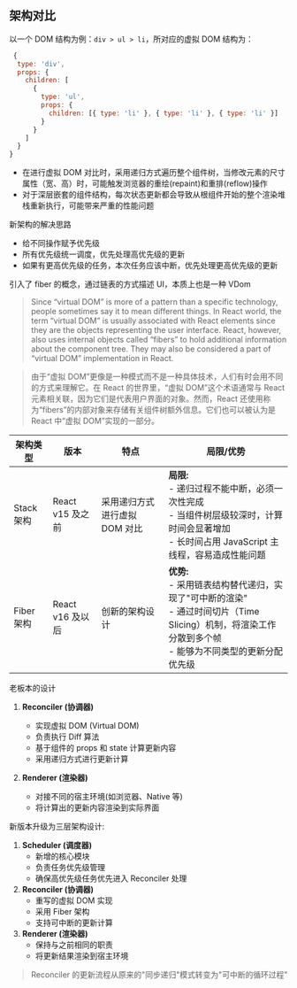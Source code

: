 ## 架构对比

[//]: # '> 官网描述: React 是 javascript 构建快速响应的大型 web 应用程序的首选方式'

以一个 DOM 结构为例：`div > ul > li`，所对应的虚拟 DOM 结构为：

```js
 {
  type: 'div',
  props: {
    children: [
      {
        type: 'ul',
        props: {
          children: [{ type: 'li' }, { type: 'li' }, { type: 'li' }]
        }
      }
    ]
  }
}
```

- 在进行虚拟 DOM 对比时，采用递归方式遍历整个组件树，当修改元素的尺寸属性（宽、高）时，可能触发浏览器的重绘(repaint)和重排(reflow)操作
- 对于深层嵌套的组件结构，每次状态更新都会导致从根组件开始的整个渲染堆栈重新执行，可能带来严重的性能问题

新架构的解决思路

- 给不同操作赋予优先级
- 所有优先级统一调度，优先处理高优先级的更新
- 如果有更高优先级的任务，本次任务应该中断，优先处理更高优先级的更新

引入了 fiber 的概念，通过链表的方式描述 UI，本质上也是一种 VDom

> Since “virtual DOM” is more of a pattern than a specific technology, people sometimes say it to mean different things. In React world, the term “virtual DOM” is usually associated with React elements since they are the objects representing the user interface. React, however, also uses internal objects called “fibers” to hold additional information about the component tree. They may also be considered a part of “virtual DOM” implementation in React.

> 由于“虚拟 DOM”更像是一种模式而不是一种具体技术，人们有时会用不同的方式来理解它。在 React 的世界里，“虚拟 DOM”这个术语通常与 React 元素相关联，因为它们是代表用户界面的对象。然而，React 还使用称为“fibers”的内部对象来存储有关组件树额外信息。它们也可以被认为是 React 中“虚拟 DOM”实现的一部分。

| 架构类型   | 版本             | 特点                          | 局限/优势                                                                                                                                                       |
| ---------- | ---------------- | ----------------------------- | --------------------------------------------------------------------------------------------------------------------------------------------------------------- |
| Stack 架构 | React v15 及之前 | 采用递归方式进行虚拟 DOM 对比 | **局限:** <br/>- 递归过程不能中断，必须一次性完成<br/>- 当组件树层级较深时，计算时间会显著增加<br/>- 长时间占用 JavaScript 主线程，容易造成性能问题             |
| Fiber 架构 | React v16 及以后 | 创新的架构设计                | **优势:** <br/>- 采用链表结构替代递归，实现了"可中断的渲染"<br/>- 通过时间切片（Time Slicing）机制，将渲染工作分散到多个帧<br/>- 能够为不同类型的更新分配优先级 |

老板本的设计

1. **Reconciler (协调器)**

   - 实现虚拟 DOM (Virtual DOM)
   - 负责执行 Diff 算法
   - 基于组件的 props 和 state 计算更新内容
   - 采用递归方式进行更新计算

2. **Renderer (渲染器)**
   - 对接不同的宿主环境(如浏览器、Native 等)
   - 将计算出的更新内容渲染到实际界面

新版本升级为三层架构设计:

1. **Scheduler (调度器)**
   - 新增的核心模块
   - 负责任务优先级管理
   - 确保高优先级任务优先进入 Reconciler 处理
2. **Reconciler (协调器)**
   - 重写的虚拟 DOM 实现
   - 采用 Fiber 架构
   - 支持可中断的更新计算
3. **Renderer (渲染器)**
   - 保持与之前相同的职责
   - 将更新结果渲染到宿主环境

> Reconciler 的更新流程从原来的"同步递归"模式转变为"可中断的循环过程"
